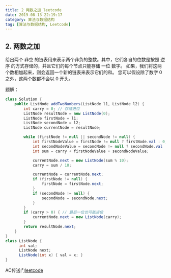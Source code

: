 ```yaml
---
title: 2_两数之加_leetcode
date: 2019-08-13 22:19:17
category: 算法与数据结构
tag: [算法与数据结构, Leetcode]
---
```


## 2. 两数之加

给出两个 非空 的链表用来表示两个非负的整数。其中，它们各自的位数是按照 逆序 的方式存储的，并且它们的每个节点只能存储 一位 数字。
如果，我们将这两个数相加起来，则会返回一个新的链表来表示它们的和。
您可以假设除了数字 0 之外，这两个数都不会以 0 开头。

题解：

```java
class Solution {
    public ListNode addTwoNumbers(ListNode l1, ListNode l2) {
        int carry = 0; // 存储进位
        ListNode resultNode = new ListNode(0);
        ListNode firstNode = l1;
        ListNode secondNode = l2;
        ListNode currentNode = resultNode;

        while (firstNode != null || secondNode != null) {
            int firstNodeValue = firstNode != null ? firstNode.val : 0;
            int secondNodeValue = secondNode != null ? secondNode.val : 0;
            int sum = carry + firstNodeValue + secondNodeValue;

            currentNode.next = new ListNode(sum % 10);
            carry = sum / 10;

            currentNode = currentNode.next;
            if (firstNode != null) {
                firstNode = firstNode.next;
            }
            if (secondNode != null) {
                secondNode = secondNode.next;
            }
        }
        if (carry > 0) { // 最后一位也可能进位
            currentNode.next = new ListNode(carry);
        }
        return resultNode.next;
    }
}
class ListNode {
      int val;
      ListNode next;
      ListNode(int x) { val = x; }
}
```

AC传送门[leetcode](https://leetcode-cn.com/problems/add-two-numbers/)